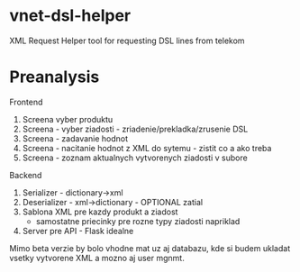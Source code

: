 # vnet-dsl-helper
XML Request Helper tool for requesting DSL lines from telekom


# Preanalysis
Frontend

1. Screena vyber produktu
2. Screena - vyber ziadosti - zriadenie/prekladka/zrusenie DSL
3. Screena - zadavanie hodnot
4. Screena - nacitanie hodnot z XML do sytemu - zistit co a ako treba
5. Screena - zoznam aktualnych vytvorenych ziadosti v subore


Backend

1. Serializer - dictionary->xml
2. Deserializer - xml->dictionary - OPTIONAL zatial
3. Sablona XML pre kazdy produkt a ziadost
	- samostatne priecinky pre rozne typy ziadosti napriklad
4. Server pre API - Flask idealne

Mimo beta verzie by bolo vhodne mat uz aj databazu, kde si budem ukladat vsetky vytvorene XML a mozno aj user mgnmt.
